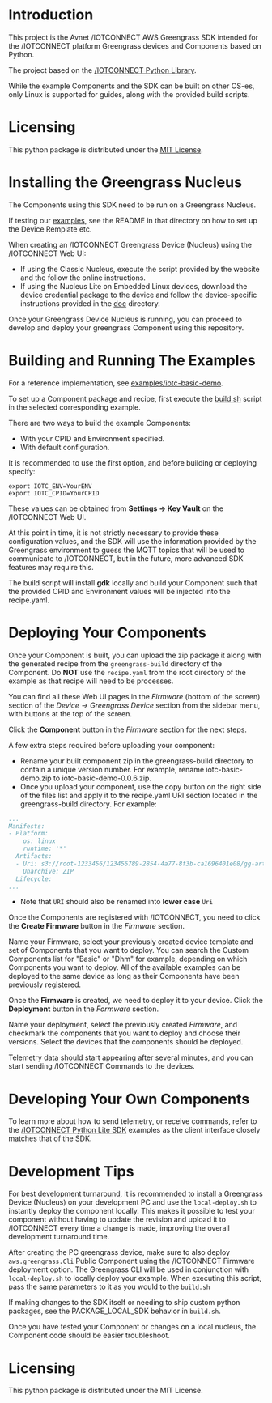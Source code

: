 # Introduction
This project is the Avnet /IOTCONNECT AWS Greengrass SDK intended for 
the /IOTCONNECT platform Greengrass devices and Components based on Python.

The project based on the 
[/IOTCONNECT Python Library](https://github.com/avnet-iotconnect/iotc-python-lib).

While the example Components and the SDK can be built on other OS-es, 
only Linux is supported for guides, along with the provided build scripts.

# Licensing

This python package is distributed under the [MIT License](LICENSE.md).

# Installing the Greengrass Nucleus

The Components using this SDK need to be run on a Greengrass Nucleus. 

If testing our [examples](examples), see the README in that directory on how to set up the Device Remplate etc.

When creating an /IOTCONNECT Greengrass Device (Nucleus)
using the /IOTCONNECT Web UI:
* If using the Classic Nucleus, execute the script provided by the website and the follow the online instructions.
* If using the Nucleus Lite on Embedded Linux devices, download the device credential package to the device
and follow the device-specific instructions provided in the [doc](doc) directory.

Once your Greengrass Device Nucleus is running, you can proceed to develop and deploy 
your greengrass Component using this repository.

# Building and Running The Examples

For a reference implementation, see [examples/iotc-basic-demo](examples/iotc-basic-demo).

To set up a Component package and recipe, first execute the [build.sh](examples/iotc-basic-demo/build.sh)
script in the selected corresponding example.

There are two ways to build the example Components:
* With your CPID and Environment specified.
* With default configuration.

It is recommended to use the first option, and before building or deploying specify:

```shell
export IOTC_ENV=YourENV
export IOTC_CPID=YourCPID
```

These values can be obtained from **Settings -> Key Vault** on the /IOTCONNECT Web UI. 

At this point in time, it is not strictly necessary to provide these configuration values, and the SDK 
will use the information provided by the Greengrass environment to guess the MQTT topics that 
will be used to communicate to /IOTCONNECT, but in the future, 
more advanced SDK features may require this.

The build script will install **gdk** locally and build your Component such that 
the provided CPID and Environment values will be injected into the recipe.yaml.

# Deploying Your Components

Once your Component is built, you can upload the zip package it along with the generated recipe from the
```greengrass-build``` directory of the Component. Do **NOT** use the ```recipe.yaml``` from
the root directory of the example as that recipe will need to be processes.

You can find all these Web UI pages in the *Firmware* (bottom of the screen) section of the *Device -> Greengrass Device* 
section from the sidebar menu, with buttons at the top of the screen. 

Click the **Component** button in the *Firmware* section for the next steps.

A few extra steps required before uploading your component:
- Rename your built component zip in the greengrass-build directory to contain a unique version number. 
For example, rename iotc-basic-demo.zip to iotc-basic-demo-0.0.6.zip.
- Once you upload your component, use the copy button on the right side of the files list 
and apply it to the recipe.yaml URI section located in the greengrass-build directory. For example:
```yaml
...
Manifests:
- Platform:
    os: linux
    runtime: '*'
  Artifacts:
  - Uri: s3://root-1233456/123456789-2854-4a77-8f3b-ca1696401e08/gg-artifacts/iotc-basic-demo-0.0.6.zip
    Unarchive: ZIP
  Lifecycle:
...
```
- Note that ```URI``` should also be renamed into **lower case** ```Uri```

Once the Components are registered with /IOTCONNECT, you need to click the **Create Firmware** button in the *Firmware* section.

Name your Firmware, select your previously created device template and set of Components that you want to deploy.
You can search the Custom Components list for "Basic" or "Dhm" for example, depending on which Components you want to deploy.
All of the available examples can be deployed to the same device as long as their Components have been previously registered.

Once the **Firmware** is created, we need to deploy it to your device. Click the **Deployment** button in the *Formware* section.

Name your deployment, select the previously created *Firmware*, and checkmark the components that you want to deploy and choose their versions.
Select the devices that the components should be deployed.

Telemetry data should start appearing after several minutes, and you can start sending /IOTCONNECT Commands to the devices. 

# Developing Your Own Components

To learn more about how to send telemetry, or receive commands, refer to the
[/IOTCONNECT Python Lite SDK](https://github.com/avnet-iotconnect/iotc-python-sdk-lite) examples
as the client interface closely matches that of the SDK.

# Development Tips

For best development turnaround, it is recommended to install a Greengrass Device (Nucleus)
on your development PC and use the ```local-deploy.sh``` to instantly deploy the component locally.
This makes it possible to test your component
without having to update the revision and upload it to /IOTCONNECT every time a change is made,
improving the overall development turnaround time.

After creating the PC greengrass device, make sure to also deploy ```aws.greengrass.Cli``` Public Component
using the /IOTCONNECT Firmware deployment option. The Greengrass CLI will be used 
in conjunction with ```local-deploy.sh``` to locally deploy your example.
When executing this script, pass the same parameters to it as you would to the ``build.sh``

If making changes to the SDK itself or needing to ship custom python packages, see the PACKAGE_LOCAL_SDK
behavior in ```build.sh```.

Once you have tested your Component or changes on a local nucleus, the Component code 
should be easier troubleshoot.

# Licensing

This python package is distributed under the MIT License.
